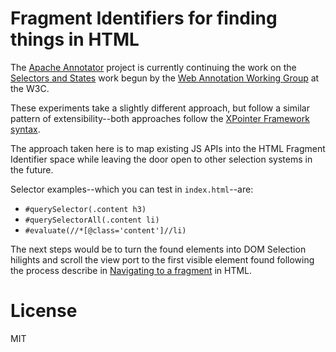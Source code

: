 # Fragment Identifiers for finding things in HTML

The [Apache Annotator](http://annotator.apache.org/) project is currently
continuing the work on the
[Selectors and States](https://www.w3.org/TR/selectors-states/) work begun by
the [Web Annotation Working Group](https://www.w3.org/annotation/) at the W3C.

These experiments take a slightly different approach, but follow a similar
pattern of extensibility--both approaches follow the
[XPointer Framework syntax](https://www.w3.org/TR/2003/REC-xptr-framework-20030325/#syntax).

The approach taken here is to map existing JS APIs into the HTML Fragment
Identifier space while leaving the door open to other selection systems in the
future.

Selector examples--which you can test in `index.html`--are:

* `#querySelector(.content h3)`
* `#querySelectorAll(.content li)`
* `#evaluate(//*[@class='content']//li)`

The next steps would be to turn the found elements into DOM Selection
hilights and scroll the view port to the first visible element found following
the process describe in [Navigating to a fragment](https://html.spec.whatwg.org/multipage/browsing-the-web.html#scroll-to-fragid) in HTML.

# License

MIT

